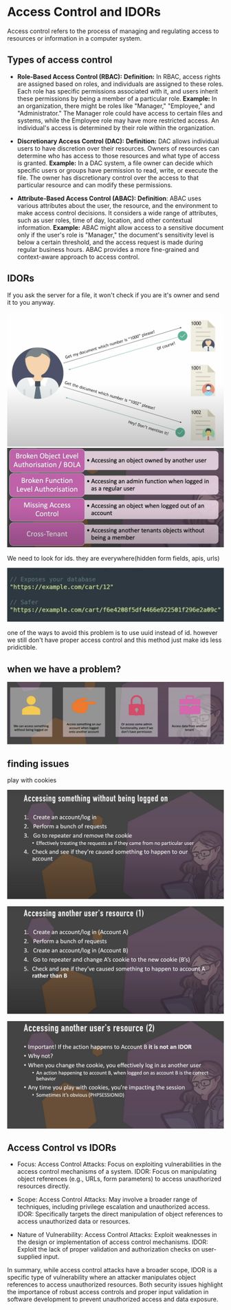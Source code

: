 # Access Control and IDORs

Access control refers to the process of managing and regulating access to resources or information in a computer system.

## Types of access control

- **Role-Based Access Control (RBAC):**
**Definition:** In RBAC, access rights are assigned based on roles, and individuals are assigned to these roles. Each role has specific permissions associated with it, and users inherit these permissions by being a member of a particular role.
**Example:** In an organization, there might be roles like "Manager," "Employee," and "Administrator." The Manager role could have access to certain files and systems, while the Employee role may have more restricted access. An individual's access is determined by their role within the organization.

- **Discretionary Access Control (DAC):**
**Definition:** DAC allows individual users to have discretion over their resources. Owners of resources can determine who has access to those resources and what type of access is granted.
**Example:** In a DAC system, a file owner can decide which specific users or groups have permission to read, write, or execute the file. The owner has discretionary control over the access to that particular resource and can modify these permissions.

- **Attribute-Based Access Control (ABAC):**
**Definition**: ABAC uses various attributes about the user, the resource, and the environment to make access control decisions. It considers a wide range of attributes, such as user roles, time of day, location, and other contextual information.
**Example:** ABAC might allow access to a sensitive document only if the user's role is "Manager," the document's sensitivity level is below a certain threshold, and the access request is made during regular business hours. ABAC provides a more fine-grained and context-aware approach to access control.

## IDORs

If you ask the server for a file, it won't check if you are it's owner and send it to you anyway.

![6fd56d9883fd025bb1cbcf32d365b759.png](../../../_resources/6fd56d9883fd025bb1cbcf32d365b759.png)
![a785bab372ba3443f30b62401713f194.png](../../../_resources/a785bab372ba3443f30b62401713f194.png)

We need to look for ids. they are everywhere(hidden form fields, apis, urls)

![06621abf66c36cc9c13cb27eddfcd56a.png](../../../_resources/06621abf66c36cc9c13cb27eddfcd56a.png)

one of the ways to avoid this problem is to use uuid instead of id. however we still don't have proper access control and this method just make ids less pridictible.

## when we have a problem?

![e21d469a08a03daa80f75cfa2cba2170.png](../../../_resources/e21d469a08a03daa80f75cfa2cba2170.png)

## finding issues

play with cookies

![7e8a71c9c365ed9c9677001d866a141a.png](../../../_resources/7e8a71c9c365ed9c9677001d866a141a.png)

![7008622cbd678e565658fbab95102e8a.png](../../../_resources/7008622cbd678e565658fbab95102e8a.png)

![b5384e4c6cd2e52e21e6c21074661305.png](../../../_resources/b5384e4c6cd2e52e21e6c21074661305.png)

## Access Control vs IDORs

- Focus:
Access Control Attacks: Focus on exploiting vulnerabilities in the access control mechanisms of a system.
IDOR: Focus on manipulating object references (e.g., URLs, form parameters) to access unauthorized resources directly.

- Scope:
Access Control Attacks: May involve a broader range of techniques, including privilege escalation and unauthorized access.
IDOR: Specifically targets the direct manipulation of object references to access unauthorized data or resources.

- Nature of Vulnerability:
Access Control Attacks: Exploit weaknesses in the design or implementation of access control mechanisms.
IDOR: Exploit the lack of proper validation and authorization checks on user-supplied input.

In summary, while access control attacks have a broader scope, IDOR is a specific type of vulnerability where an attacker manipulates object references to access unauthorized resources. Both security issues highlight the importance of robust access controls and proper input validation in software development to prevent unauthorized access and data exposure.
